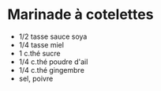 # Marinade à cotelettes

- 1/2 tasse sauce soya
- 1/4 tasse miel
- 1 c.thé sucre
- 1/4 c.thé poudre d'ail
- 1/4 c.thé gingembre
- sel, poivre
